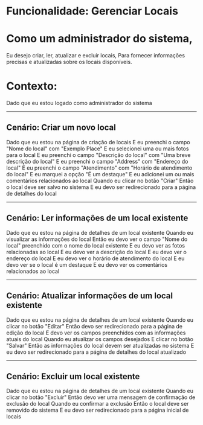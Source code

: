# Funcionalidade: Gerenciar Locais

# Como um administrador do sistema,
Eu desejo criar, ler, atualizar e excluir locais,
Para fornecer informações precisas e atualizadas sobre os locais disponíveis.

# Contexto:
Dado que eu estou logado como administrador do sistema

---

## Cenário: Criar um novo local
Dado que eu estou na página de criação de locais
E eu preenchi o campo "Nome do local" com "Exemplo Place"
E eu selecionei uma ou mais fotos para o local
E eu preenchi o campo "Descrição do local" com "Uma breve descrição do local"
E eu preenchi o campo "Address" com "Endereço do local"
E eu preenchi o campo "Atendimento" com "Horário de atendimento do local"
E eu marquei a opção "É um destaque"
E eu adicionei um ou mais comentários relacionados ao local
Quando eu clicar no botão "Criar"
Então o local deve ser salvo no sistema
E eu devo ser redirecionado para a página de detalhes do local

---

## Cenário: Ler informações de um local existente
Dado que eu estou na página de detalhes de um local existente
Quando eu visualizar as informações do local
Então eu devo ver o campo "Nome do local" preenchido com o nome do local existente
E eu devo ver as fotos relacionadas ao local
E eu devo ver a descrição do local
E eu devo ver o endereço do local
E eu devo ver o horário de atendimento do local
E eu devo ver se o local é um destaque
E eu devo ver os comentários relacionados ao local

---

## Cenário: Atualizar informações de um local existente
Dado que eu estou na página de detalhes de um local existente
Quando eu clicar no botão "Editar"
Então devo ser redirecionado para a página de edição do local
E devo ver os campos preenchidos com as informações atuais do local
Quando eu atualizar os campos desejados
E clicar no botão "Salvar"
Então as informações do local devem ser atualizadas no sistema
E eu devo ser redirecionado para a página de detalhes do local atualizado

---

## Cenário: Excluir um local existente
Dado que eu estou na página de detalhes de um local existente
Quando eu clicar no botão "Excluir"
Então devo ver uma mensagem de confirmação de exclusão do local
Quando eu confirmar a exclusão
Então o local deve ser removido do sistema
E eu devo ser redirecionado para a página inicial de locais